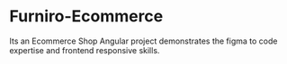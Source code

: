 # Furniro-Ecommerce
Its an Ecommerce Shop Angular project demonstrates the figma to code expertise and frontend responsive skills.
